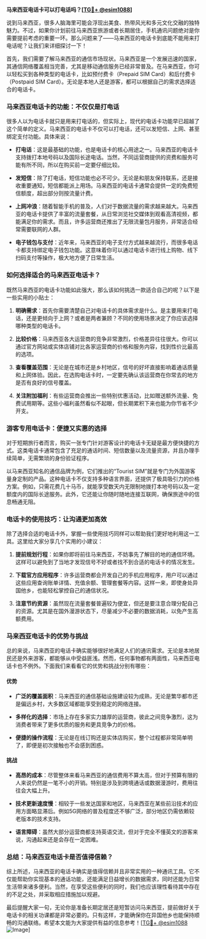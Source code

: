 **马来西亚电话卡可以打电话吗？[[TG💪+ @esim1088](https://t.me/s/esim1088)]**

说到马来西亚，很多人脑海里可能会浮现出美食、热带风光和多元文化交融的独特魅力。不过，如果你计划前往马来西亚旅游或者长期居住，手机通讯问题绝对是你需要提前考虑的重要一环。那么问题来了——马来西亚的电话卡到底能不能用来打电话呢？让我们来详细探讨一下！

首先，我们需要了解马来西亚的通信市场现状。马来西亚是一个发展迅速的国家，其通信网络覆盖相当完善，尤其是移动通信服务已经非常普及。在马来西亚，你可以轻松买到各种类型的电话卡，比如预付费卡（Prepaid SIM Card）和后付费卡（Postpaid SIM Card）。无论是本地人还是游客，都可以根据自己的需求选择适合的电话卡。

### **马来西亚电话卡的功能：不仅仅是打电话**

很多人以为电话卡就只是用来打电话的，但实际上，现代的电话卡功能早已超越了这个简单的定义。马来西亚的电话卡不仅可以打电话，还可以发短信、上网、甚至绑定支付功能。具体来说：

- **打电话**：这是最基础的功能，也是电话卡的核心用途之一。马来西亚的电话卡支持拨打本地号码以及国际长途电话。当然，不同运营商提供的资费和服务可能有所不同，所以在购买前一定要仔细比较。
  
- **发短信**：除了打电话，短信功能也必不可少。无论是和朋友保持联系，还是接收重要通知，短信都能派上用场。马来西亚的电话卡通常会提供一定的免费短信额度，超出部分则按流量计费。

- **上网冲浪**：随着智能手机的普及，人们对于数据流量的需求越来越大。马来西亚的电话卡提供了丰富的流量套餐，从日常浏览社交媒体到观看高清视频，都能满足你的需求。而且，许多运营商还推出了无限流量包月服务，非常适合经常需要联网的人群。

- **电子钱包与支付**：近年来，马来西亚的电子支付方式越来越流行，而很多电话卡都支持绑定电子钱包功能。这意味着你可以通过电话卡进行线上购物、线下扫码支付等操作，极大地方便了日常生活。

### **如何选择适合的马来西亚电话卡？**

既然马来西亚的电话卡功能如此强大，那么该如何挑选一款适合自己的呢？以下是一些实用的小贴士：

1. **明确需求**：首先你需要清楚自己对电话卡的具体需求是什么。是主要用来打电话，还是更倾向于上网？或者是两者兼顾？不同的使用场景决定了你应该选择哪种类型的电话卡。

2. **比较价格**：马来西亚各大运营商的竞争非常激烈，价格差异往往很大。你可以通过官方网站或实体店铺对比各家运营商的价格和服务内容，找到性价比最高的选项。

3. **查看覆盖范围**：无论是在城市还是乡村地区，信号的好坏直接影响着通话质量和上网体验。因此，在选购电话卡时，一定要先确认该运营商在你常去的地方是否有良好的信号覆盖。

4. **关注附加福利**：有些运营商会推出一些特别优惠活动，比如赠送额外流量、免费试用期等。这些小福利虽然看似不起眼，但长期累积下来也能为你节省不少开支。

### **游客专用电话卡：便捷又实惠的选择**

对于短期旅行者而言，购买一张专门针对游客设计的电话卡无疑是最方便快捷的方式。这类电话卡通常包含了充足的通话时间、短信数量以及流量资源，并且办理手续简单，无需繁琐的身份验证程序。

以马来西亚知名的通信品牌为例，它们推出的“Tourist SIM”就是专门为外国游客量身定制的产品。这种电话卡不仅支持多种语言界面，还提供了极具吸引力的价格方案。例如，只需花费几十马币，就能享受数天内无限制地拨打本地号码以及一定额度内的国际长途服务。此外，它还能让你随时随地连接互联网，确保旅途中的信息畅通无阻。

### **电话卡的使用技巧：让沟通更加高效**

除了选择合适的电话卡外，掌握一些使用技巧同样可以帮助我们更好地利用这一工具。这里给大家分享几个实用的小建议：

1. **提前规划行程**：如果你即将前往马来西亚，不妨事先了解目的地的通信环境。这样可以避免到了当地才发现信号不好或者找不到合适的电话卡的情况发生。

2. **下载官方应用程序**：许多运营商都会开发自己的手机应用程序，用户可以通过这些应用查询账单详情、充值余额、管理套餐等内容。这样一来，即使身处异国他乡，也能轻松掌控自己的通信状况。

3. **注意节约资源**：虽然现在流量套餐普遍较为便宜，但还是要注意合理分配自己的资源。尤其是在国外漫游状态下，尽量减少不必要的数据消耗，以免产生高额费用。

### **马来西亚电话卡的优势与挑战**

总的来说，马来西亚的电话卡确实能够很好地满足人们的通讯需求。无论是本地居民还是外来游客，都能够从中受益匪浅。然而，任何事物都有两面性，马来西亚电话卡也不例外。下面我们来看看它的优势和挑战分别有哪些：

#### **优势**

- **广泛的覆盖面积**：马来西亚的通信基础设施建设较为成熟，无论是繁华都市还是偏远乡村，大多数区域都能享受到稳定的网络连接。
  
- **多样化的选择**：市场上存在多家实力雄厚的运营商，彼此之间竞争激烈，这为消费者带来了更多优质的服务和更具竞争力的价格。

- **便捷的操作流程**：无论是在线订购还是实体店购买，整个过程都非常简单明了，即便是初次接触也不会感到困惑。

#### **挑战**

- **高昂的成本**：尽管整体来看马来西亚的通信费用不算太高，但对于预算有限的人来说仍然是一笔不小的开销。特别是涉及到跨境通话或数据漫游时，费用往往会大幅上升。

- **技术更新速度慢**：相较于一些发达国家和地区，马来西亚在某些前沿技术的应用方面略显滞后。例如5G网络的普及程度还不够广泛，部分地区仍需依赖较老版本的技术支持。

- **语言障碍**：虽然大部分运营商都支持英语交流，但对于完全不懂英文的游客来说，沟通起来还是会存在一定困难。

### **总结：马来西亚电话卡是否值得信赖？**

综上所述，马来西亚的电话卡确实是值得信赖并且非常实用的一种通讯工具。它不仅能帮助你实现基本的通话功能，还能满足日益增长的数据需求，同时还能为日常生活带来诸多便利。当然，在享受这些便利的同时，我们也应该理性看待其中存在的不足之处，并采取相应措施加以规避。

最后提醒大家一句，无论你是准备长期定居还是短暂访问马来西亚，提前做好关于电话卡的相关功课都是非常必要的。只有这样，才能确保你在异国他乡也能保持顺畅的沟通联络。希望本文能为大家提供有益的信息参考！[[TG💪+ @esim1088](https://t.me/s/esim1088) ![Image](https://i.postimg.cc/4NQfJmqS/Snipaste-2025-05-13-00-14-12.png)]